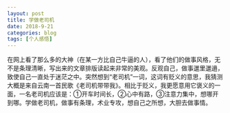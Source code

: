 ```yaml
---
layout: post
title: 学做老司机
date: 2018-9-21
categories: blog
tags: [个人感悟]
---
```

在网上看了那么多的大神（在某一方比自己牛逼的人），看了他们的做事风格，无不是条理清晰，写出来的文章排版读起来非常的美观。反观自己，做事邋里邋遢，致使自己一直处于迷茫之中。突然想到“老司机”一词，这词有贬义的意思，我猜测大概是来自云南一首民歌《老司机带带我》。相比于贬义，我更愿意用它褒义的一面，一名老司机应该是：①开车时间长，②心中有路，③注意力集中，想哪开到哪。学做老司机，做事有条理，术业专攻，想自己之所想，大胆去做事情。


